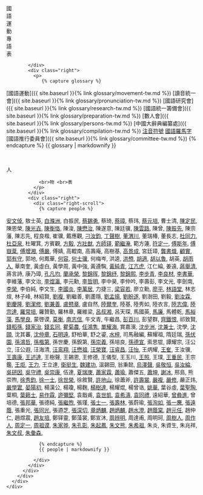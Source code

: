 <div class="bottom">
      <div class="row">
        <div class="col-lg-6 col-md-12 col-12">
          <div class="bottom-box">
			  <div class="left">
              <p>國<br>語<br>運<br>動<br>專<br>語<br>表</p>
              
            </div>
            <div class="right">
              <p>
				 {% capture glossary %}
[國語運動]({{ site.baseurl }}{% link glossary/movement-tw.md %})
[讀音統一會]({{ site.baseurl }}{% link glossary/pronunciation-tw.md %})
[國語研究會]({{ site.baseurl }}{% link glossary/research-tw.md %})
[國語統一籌備會]({{ site.baseurl }}{% link glossary/preparation-tw.md %})
[數人會]({{ site.baseurl }}{% link glossary/persons-tw.md %})
[中國大辭典編纂處]({{ site.baseurl }}{% link glossary/compilation-tw.md %})
[注音符號](https://baike.baidu.com/item/%E6%B1%89%E8%AF%AD%E6%B3%A8%E9%9F%B3%E7%AC%A6%E5%8F%B7/115195)
[國語羅馬字](https://baike.baidu.com/item/%E5%9B%BD%E8%AF%AD%E7%BD%97%E9%A9%AC%E5%AD%97/6060641)
[國語推行委員會]({{ site.baseurl }}{% link glossary/committee-tw.md %})
                 {% endcapture %}
 			   {{ glossary | markdownify }}
              </p>          
            </div>
          </div>
        </div>
        <div class="col-lg-6 col-md-12 col-12">
          <div class="bottom-box">
            <div class="left">
              <p>人

                <br>物 <br>表
              </p>
            </div>
            <div class="right">
              <div class="right-scroll">
                {% capture people %}

[安文倬](https://clangreformers.github.io/people/anwenzhuo-cn.html),
敖士英,
[白滌洲](https://clangreformers.github.io/people/baidizhou-cn.html),
白振民,
[蔡錫勇](https://zh.wikipedia.org/wiki/蔡錫勇),
蔡琦,
[蔡璋](https://zh.wikipedia.org/wiki/蔡璋_(速記工作者)),
蔡玮,
[蔡元培](https://zh.wikipedia.org/wiki/蔡元培),
曹士清,
[陳定民](https://baike.baidu.com/item/陳定民?fromModule=lemma_search-box),
陳恩榮,
[陳光壵](https://zh.wikipedia.org/wiki/陳光堯),
[陳衡恪](https://zh.wikipedia.org/wiki/陳師曾),
陳浚,
[陳懋治](https://zh.wikipedia.org/wiki/陳懋治),
陳遂意,
陳廷骥,
[陳雲路](https://baike.baidu.com/item/陳雲路?fromModule=lemma_search-box),
陳曾,
[陳振先](https://zh.wikipedia.org/wiki/陳振先),
陳宗藩,
陳志先,
程良楷,
崔骥,
戴應觀,
[刁汝鈞](https://baike.baidu.com/item/刁汝鈞?fromModule=lemma_search-box),
[丁聲樹](https://zh.wikipedia.org/wiki/丁聲樹),
[董渭川](https://zh.wikipedia.org/wiki/董渭川),
董瑞椿,
董長志,
[杜同力](https://clangreformers.github.io/people/dutongli-cn.html),
[杜亞泉](https://zh.wikipedia.org/wiki/杜亞泉),
杜曜箕,
方賓觀,
[方毅](https://clangreformers.github.io/people/fangyi-cn.html),
[方壯猷](https://zh.wikipedia.org/wiki/方壯猷),
[方師铎](https://zh.wikipedia.org/wiki/方師鐸),
[範繼淹](https://baike.baidu.com/item/範繼淹?fromModule=lemma_search-box),
範方蓮,
[符定一](https://zh.wikipedia.org/wiki/符定一),
[傅斯年](https://zh.wikipedia.org/wiki/傅斯年),
[傅嶽棻](https://zh.wikipedia.org/wiki/傅嶽棻),
[傅增湘](https://zh.wikipedia.org/wiki/傅增湘),
[傅嚴](https://clangreformers.github.io/people/fuyan-cn.html),
傅婧,
高輥南,
高壽庵,
高樹基,
[高景成](https://baike.baidu.com/item/高景成/9594712),
宮廷璋,
[龔書熾](https://clangreformers.github.io/people/gongshuzhi-cn.html),
[顧實](https://baike.baidu.com/item/顧實/673665),
[郭有守](https://zh.wikipedia.org/wiki/郭有守),
郭地,
何鳳華,
[何容](https://zh.wikipedia.org/wiki/何容),
[何士骥](https://baike.baidu.com/item/何士骥/3225991),
何梅岑,
洪逵,
[洪槱](https://zh.wikipedia.org/wiki/洪炎秋),
[胡適](https://zh.wikipedia.org/wiki/胡適),
[胡以魯](https://baike.baidu.com/item/胡以魯/1077475),
胡英,
[胡雨人](https://baike.baidu.com/item/胡雨人/10025474),
華南奎,
黃虛白,
黃學周,
黃中強,
黃遵騊,
[黃純青](https://zh.wikipedia.org/wiki/黃純青),
[江亢虎](https://zh.wikipedia.org/wiki/江亢虎),
江仁綸,
姜遠,
[蔣舉清](https://zh.wikipedia.org/wiki/蔣舉清),
蔣言詩,
康乃璋,
[孔凡均](https://clangreformers.github.io/people/kongfanjun-cn.html),
[蘭承榮](https://baike.baidu.com/item/蘭承榮/2632049),
[黎錦晖](https://zh.wikipedia.org/wiki/黎錦暉),
[黎錦纾](https://zh.wikipedia.org/wiki/黎錦紓),
[黎錦熙](https://zh.wikipedia.org/wiki/黎錦熙),
[李步青](https://zh.wikipedia.org/wiki/李步青),
[李良材](https://baike.baidu.com/item/李桐軒/10728490),
[李書華](https://zh.wikipedia.org/wiki/李書華),
李維藩,
李文治,
[李煜瀛](https://zh.wikipedia.org/wiki/李石曾),
李元勳,
[李哲明](https://zh.wikipedia.org/wiki/李哲明),
李中昊,
李仲吟,
李壽彭,
李文光,
李劍南,
[李榮](https://baike.baidu.com/item/李榮/132357),
李伯純,
李文生,
[李國炎](https://baike.baidu.com/item/李國炎/62520710),
[李萬居](https://zh.wikipedia.org/wiki/李萬居),
力捷三,
[梁容若](https://zh.wikipedia.org/wiki/梁容若),
廖立勳,
[廖平](https://zh.wikipedia.org/wiki/廖平),
[林語堂](https://zh.wikipedia.org/wiki/林語堂),
林志煊,
林子峰,
林紹賢,
[劉複](https://zh.wikipedia.org/wiki/劉半農),
劉繼善,
劉蘆隱,
[劉孟揚](https://baike.baidu.com/item/劉孟揚/3803824),
[劉盼遂](https://baike.baidu.com/item/劉盼遂/488674),
劉澍田,
劉毅,
[劉汝霖](https://baike.baidu.com/item/劉汝霖/3401335),
[劉慶隆](https://baike.baidu.com/item/劉慶隆/15797699),
[劉潔修](https://baike.baidu.com/item/劉潔修/5173715),
[劉兼善](https://baike.baidu.com/item/劉兼善/11068257),
[盧戆章](https://zh.wikipedia.org/wiki/盧戆章),
盧自然,
[陸爾奎](https://baike.baidu.com/item/陸爾奎/969934),
陸基,
陸秀如,
陸衣言,
[陸志偉](https://zh.wikipedia.org/wiki/陸志韋),
[陸宗達](https://zh.wikipedia.org/wiki/陸宗達),
[羅常培](https://zh.wikipedia.org/wiki/羅常培),
羅贊勤,
羅林章,
羅維梁,
[呂叔湘](https://zh.wikipedia.org/wiki/呂叔湘),
呂天琛,
馬國英,
[馬廉](https://zh.wikipedia.org/wiki/馬廉),
馬體乾,
[馬裕藻](https://zh.wikipedia.org/wiki/馬幼漁),
[馬學良](https://zh.wikipedia.org/wiki/馬學良),
蒙啓谟,
[莫衡](https://baike.baidu.com/item/莫衡/5404038),
[南志信](https://zh.wikipedia.org/wiki/南志信),
牛文青,
牛繼昌,
[彭百川](https://zh.wikipedia.org/wiki/彭百川),
彭望群,
[齊鐵恨](https://zh.wikipedia.org/wiki/齊鐵恨),
祁致賢,
[錢稻孫](https://zh.wikipedia.org/wiki/錢稻孫),
[錢家治](https://zh.wikipedia.org/wiki/錢均夫),
[錢玄同](https://zh.wikipedia.org/wiki/錢玄同),
[瞿菊農](https://zh.wikipedia.org/wiki/瞿世英),
[任鴻隽](https://zh.wikipedia.org/wiki/任鴻隽),
[單耀海](https://baike.baidu.com/item/單耀海/12579148),
賞嘉濱,
[沈步洲](https://baike.baidu.com/item/沈步洲/24573664),
[沈兼士](https://zh.wikipedia.org/wiki/沈兼士),
沈學,
[沈頤](https://baike.baidu.com/item/沈頤/64081418),
沈其蕃,
[沈仲章](https://zh.wikipedia.org/wiki/沈仲章_(學者)),
[石明遠](https://baike.baidu.com/item/石明遠/584403),
舒柏華,
舒之鎏,
[水梓](https://zh.wikipedia.org/wiki/水梓),
司馬融編,
蘇耀祖,
隋廷瑞,
[孫伏園](https://zh.wikipedia.org/wiki/孫伏園),
[孫鴻哲](https://baike.baidu.com/item/孫鴻哲/5978238),
[孫楷第](https://zh.wikipedia.org/wiki/孫楷第),
孫世慶,
孫銳第,
[孫崇義](https://clangreformers.github.io/people/sunchongyi-cn.html),
孫培良,
[孫德宣](https://baike.baidu.com/item/孫德宣/1116324),
索思锟,
譚耀宗,
汪公立,
汪公遐,
汪海清,
[汪鸾翔](https://zh.wikipedia.org/wiki/汪鸾翔),
[汪懋祖](https://zh.wikipedia.org/wiki/汪懋祖),
[汪榮寶](https://zh.wikipedia.org/wiki/汪榮寶),
[汪睿昌](https://zh.wikipedia.org/wiki/特睦格圖),
[汪怡](https://clangreformers.github.io/people/wangyi-cn.html),
王炳耀,
[王隺](https://baike.baidu.com/item/王雲軒/29241),
王汝骥,
[王壽康](https://clangreformers.github.io/people/wangshoukang-cn.html),
[王述達](https://clangreformers.github.io/people/wangshuda-cn.html),
王樹聲,
王錫恩,
王修德,
王儀型,
王玉川,
[王照](https://zh.wikipedia.org/wiki/王照_(光緒進士)),
王璞,
[王重民](https://zh.wikipedia.org/wiki/王重民),
王宗鑑,
[王炬](https://zh.wikipedia.org/wiki/王炬_(1911年)),
[王力](https://zh.wikipedia.org/wiki/王力_(語言學家)),
王立達,
[衛挺生](https://zh.wikipedia.org/wiki/衛挺生),
[魏建功](https://zh.wikipedia.org/wiki/魏建功),
溫錫田,
翁秉懿,
[烏澤聲](https://zh.wikipedia.org/wiki/烏澤聲),
[吳敬恒](https://zh.wikipedia.org/wiki/吳稚暉),
[吳汝綸](https://zh.wikipedia.org/wiki/吳汝綸),
[吳研因](https://zh.wikipedia.org/wiki/吳研因),
[吳守禮](https://zh.wikipedia.org/wiki/吳守禮),
[吳崇康](https://baike.baidu.com/item/吳崇康/57169396),
伍達,
[夏瑞庚](https://zh.wikipedia.org/wiki/夏瑞庚),
[蕭家霖](https://clangreformers.github.io/people/xiaojialin-cn.html),
[蕭瑜](https://zh.wikipedia.org/wiki/蕭子升),
蕭傑五,
[蕭坤](https://baike.baidu.com/item/蕭坤/6734064),
[謝冰](https://clangreformers.github.io/people/xierenbing-cn.html),
邢島,
熊崇煦,
[徐秀鈞](https://baike.baidu.com/item/徐秀鈞/930610),
[徐一士](https://zh.wikipedia.org/wiki/徐一士),
[徐世榮](https://baike.baidu.com/item/徐世榮/1142033),
徐敘賢,
[許地山](https://zh.wikipedia.org/wiki/許地山),
徐蕭斧,
[許壽裳](https://zh.wikipedia.org/wiki/許壽裳),
[嚴複](https://zh.wikipedia.org/wiki/嚴復),
[嚴修](https://zh.wikipedia.org/wiki/嚴修),
嚴正炜,
[嚴學宭](https://zh.wikipedia.org/wiki/嚴學宭),
[晏陽初](https://zh.wikipedia.org/wiki/晏陽初),
楊漢公,
楊瓊,
楊麴,
[楊樹達](https://zh.wikipedia.org/wiki/楊樹達),
楊耀焜,
楊曾诰,
[姚華](https://zh.wikipedia.org/wiki/姚華),
葉谷虛,
[葉聖陶](https://zh.wikipedia.org/wiki/葉聖陶),
葉桐,
[葉籁士](https://zh.wikipedia.org/wiki/葉籁士),
[易作霖](https://zh.wikipedia.org/wiki/易作霖),
[遊彌堅](https://zh.wikipedia.org/wiki/遊彌堅),
袁戬甫,
[袁世凱](https://zh.wikipedia.org/wiki/袁世凱),
[袁希濤](https://zh.wikipedia.org/wiki/袁希濤),
[袁同禮](https://zh.wikipedia.org/wiki/袁同禮),
遠紹華,
[曾彜進](https://zh.wikipedia.org/wiki/曾彜進),
曾培德,
[張邦華](https://baike.baidu.com/item/張邦華/6042000?fr=aladdin),
張德純,
[張繼煦](https://zh.wikipedia.org/wiki/張繼煦),
張瑾,
[張士一](https://zh.wikipedia.org/wiki/張士一),
[張壽林](https://clangreformers.github.io/people/zhangshoulin-cn.html),
張蔚瑜,
[張洵如](https://clangreformers.github.io/people/zhangxunru-cn.html),
[張一麐](https://zh.wikipedia.org/wiki/張一麐),
[張遠蔭](https://clangreformers.github.io/people/zhangyuanyin-cn.html),
張重光,
[張同光](https://baike.baidu.com/item/張同光/63845113?fr=aladdin),
張逎芝,
[張深切](https://zh.wikipedia.org/wiki/張深切),
[章炳麟](https://zh.wikipedia.org/wiki/章太炎),
[趙炳麟](https://zh.wikipedia.org/wiki/趙炳麟),
[趙水澄](https://clangreformers.github.io/people/zhaoshuicheng-cn.html),
[趙蔭棠](https://baike.baidu.com/item/趙蔭棠/1987478),
[趙元任](https://zh.wikipedia.org/wiki/趙元任),
趙仲仁,
趙煜震,
[趙友培](https://zh.wikipedia.org/wiki/趙友培),
鄭铎靈,
鄭藻裳,
鄭宣沐,
[周辨明](https://zh.wikipedia.org/wiki/周辨明),
周達甫,
周明珂,
[周樹人](https://zh.wikipedia.org/wiki/魯迅),
[周作人](https://zh.wikipedia.org/wiki/周作人),
[周定一](https://zh.wikipedia.org/wiki/周定一),
[周祖谟](https://zh.wikipedia.org/wiki/周祖谟),
[朱家骅](https://zh.wikipedia.org/wiki/朱家驊),
[朱孔彰](https://baike.baidu.com/item/朱孔彰/1712762),
[朱起鳳](https://baike.baidu.com/item/朱起鳳/1180727),
[朱文熊](https://zh.wikipedia.org/wiki/朱文熊),
[朱希祖](https://zh.wikipedia.org/wiki/朱希祖),
朱炎,
朱資生,
朱兆祥,
[朱文叔](https://baike.baidu.com/item/朱文叔/3722097),
[朱彙森](https://zh.wikipedia.org/wiki/朱匯森),

                {% endcapture %}
                {{ people | markdownify }}

              </div>
            </div>
          </div>
        </div>
      </div>
    </div>